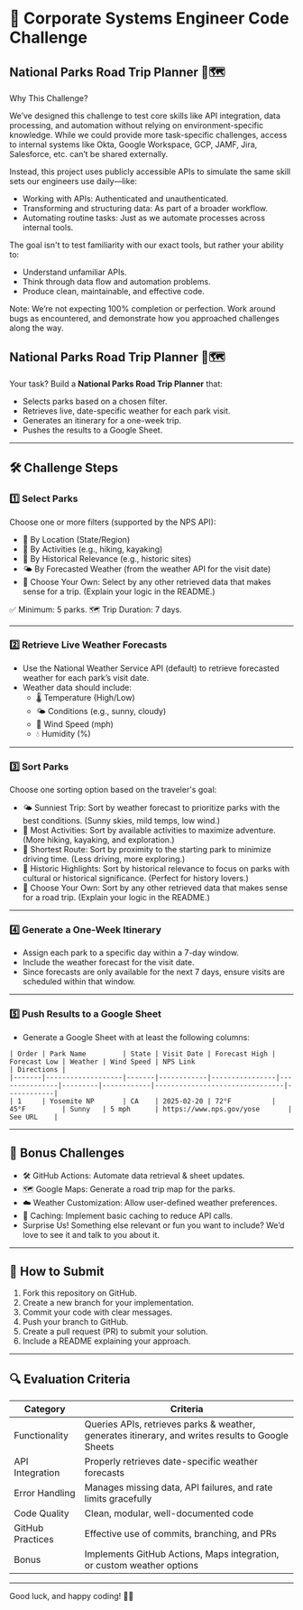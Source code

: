 # 🌲 Corporate Systems Engineer Code Challenge
## National Parks Road Trip Planner 🚗🗺️

Why This Challenge?

We’ve designed this challenge to test core skills like API integration, data processing, and automation without relying on environment-specific knowledge. While we could provide more task-specific challenges, access to internal systems like Okta, Google Workspace, GCP, JAMF, Jira, Salesforce, etc. can’t be shared externally.

Instead, this project uses publicly accessible APIs to simulate the same skill sets our engineers use daily—like:

- Working with APIs: Authenticated and unauthenticated.
- Transforming and structuring data: As part of a broader workflow.
- Automating routine tasks: Just as we automate processes across internal tools.

The goal isn't to test familiarity with our exact tools, but rather your ability to:

- Understand unfamiliar APIs.
- Think through data flow and automation problems.
- Produce clean, maintainable, and effective code.

Note: We’re not expecting 100% completion or perfection. Work around bugs as encountered, and demonstrate how you approached challenges along the way.

## National Parks Road Trip Planner 🚗🗺️

Your task? Build a **National Parks Road Trip Planner** that:

- Selects parks based on a chosen filter.
- Retrieves live, date-specific weather for each park visit.
- Generates an itinerary for a one-week trip.
- Pushes the results to a Google Sheet.

---

## 🛠️ Challenge Steps

### 1️⃣ Select Parks

Choose one or more filters (supported by the NPS API):

- 📍 By Location (State/Region)
- 🛶 By Activities (e.g., hiking, kayaking)
- 📅 By Historical Relevance (e.g., historic sites)
- 🌤️ By Forecasted Weather (from the weather API for the visit date)
- 🎯 Choose Your Own: Select by any other retrieved data that makes sense for a trip. (Explain your logic in the README.)

✅ Minimum: 5 parks.
🗺️ Trip Duration: 7 days.

---

### 2️⃣ Retrieve Live Weather Forecasts

- Use the National Weather Service API (default) to retrieve forecasted weather for each park’s visit date.
- Weather data should include:
  - 🌡️ Temperature (High/Low)
  - 🌤️ Conditions (e.g., sunny, cloudy)
  - 💨 Wind Speed (mph)
  - 💧 Humidity (%)

---

### 3️⃣ Sort Parks

Choose one sorting option based on the traveler's goal:

- 🌤️ Sunniest Trip: Sort by weather forecast to prioritize parks with the best conditions. (Sunny skies, mild temps, low wind.)
- 🛶 Most Activities: Sort by available activities to maximize adventure. (More hiking, kayaking, and exploration.)
- 📍 Shortest Route: Sort by proximity to the starting park to minimize driving time. (Less driving, more exploring.)
- 📅 Historic Highlights: Sort by historical relevance to focus on parks with cultural or historical significance. (Perfect for history lovers.)
- 🎯 Choose Your Own: Sort by any other retrieved data that makes sense for a road trip. (Explain your logic in the README.)

---

### 4️⃣ Generate a One-Week Itinerary

- Assign each park to a specific day within a 7-day window.
- Include the weather forecast for the visit date.
- Since forecasts are only available for the next 7 days, ensure visits are scheduled within that window.

---

### 5️⃣ Push Results to a Google Sheet

- Generate a Google Sheet with at least the following columns:

```
| Order | Park Name         | State | Visit Date | Forecast High | Forecast Low | Weather | Wind Speed | NPS Link                        | Directions |
|-------|-------------------|-------|------------|----------------|---------------|---------|------------|--------------------------------|------------|
| 1     | Yosemite NP       | CA    | 2025-02-20 | 72°F          | 45°F         | Sunny   | 5 mph      | https://www.nps.gov/yose       | See URL    |
```

---

## 🌟 Bonus Challenges

- 🛠️ GitHub Actions: Automate data retrieval & sheet updates.
- 🗺️ Google Maps: Generate a road trip map for the parks.
- ☁️ Weather Customization: Allow user-defined weather preferences.
- 🚦 Caching: Implement basic caching to reduce API calls.
- Surprise Us! Something else relevant or fun you want to include? We’d love to see it and talk to you about it.

---

## 📂 How to Submit

1. Fork this repository on GitHub.
2. Create a new branch for your implementation.
3. Commit your code with clear messages.
4. Push your branch to GitHub.
5. Create a pull request (PR) to submit your solution.
6. Include a README explaining your approach.

---

## 🔍 Evaluation Criteria

| Category             | Criteria                                                                                          |
| -------------------- | ------------------------------------------------------------------------------------------------- |
| Functionality        | Queries APIs, retrieves parks & weather, generates itinerary, and writes results to Google Sheets |
| API Integration      | Properly retrieves date-specific weather forecasts                                                |
| Error Handling       | Manages missing data, API failures, and rate limits gracefully                                    |
| Code Quality         | Clean, modular, well-documented code                                                              |
| GitHub Practices     | Effective use of commits, branching, and PRs                                                      |
| Bonus                | Implements GitHub Actions, Maps integration, or custom weather options                            |

---

Good luck, and happy coding! 🚀🌲

